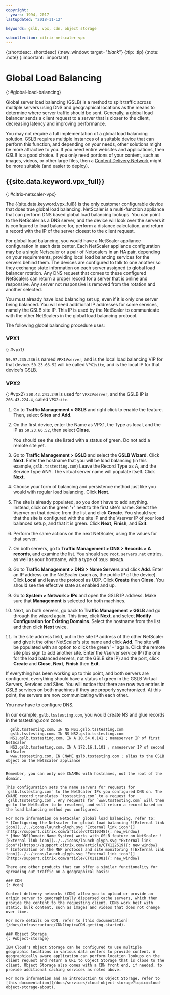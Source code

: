 ```yaml
---
copyright:
  years: 1994, 2017
lastupdated: "2018-11-12"

keywords: gslb, vpx, cdn, object storage

subcollection: citrix-netscaler-vpx
---
```


{:shortdesc: .shortdesc}
{:new_window: target="_blank_"}
{:tip: .tip}
{:note: .note}
{:important: .important}

# Global Load Balancing
{: #global-load-balancing}

Global server load balancing (GSLB) is a method to split traffic across multiple servers using DNS and geographical locations as the means to determine where server traffic should be sent. Generally, a global load balancer sends a client request to a server that is closer to the client, decreasing latency and improving performance.

You may not require a full implementation of a global load balancing solution. GSLB requires multiple instances of a suitable device that can perform this function, and depending on your needs, other solutions might be more attractive to you. If you need entire websites and applications, then GSLB is a good choice. If you only need portions of your content, such as images, videos, or other large files, then a [Content Delivery Network](/docs/infrastructure/CDN?topic=CDN-about-content-delivery-networks-cdn-) might be more suitable (and easier to deploy).

## {{site.data.keyword.vpx_full}}
{: #citrix-netscaler-vpx}

The {{site.data.keyword.vpx_full}} is the only customer configurable device that does true global load balancing. NetScaler is a multi-function appliance that can perform DNS based global load balancing lookups. You can point to the NetScaler as a DNS server, and the device will look over the servers it is configured to load balance for, perform a distance calculation, and return a record with the IP of the server closest to the client request.

For global load balancing, you would have a NetScaler appliance configuration in each data center. Each NetScaler appliance configuration may be a single Netscaler or a pair of Netscalers in an HA pair, depending on your requirements, providing local load balancing services for the servers behind them. The devices are configured to talk to one another so they exchange state information on each server assigned to global load balancer rotation. Any DNS request that comes to these configured NetScalers can return a proper record for a server that is online and responsive. Any server not responsive is removed from the rotation and another selected.

You must already have load balancing set up, even if it is only one server being balanced. You will need additional IP addresses for some services, namely the GSLB site IP. This IP is used by the NetScaler to communicate with the other NetScalers in the global load balancing protocol.

The following global balancing procedure uses:

### VPX1
{: #vpx1}

`50.97.235.236` is named `VPX1Vserver`, and is the local load balancing VIP for that device. `50.23.66.52` will be called `VPX1site`, and is the local IP for that device's GSLB.

### VPX2
{: #vpx2}
`208.43.241.249` is used for `VPX2Vserver`, and the GSLB IP is `208.43.224.4`, called `VPX2site`.

1. Go to **Traffic Management > GSLB** and right click to enable the feature. Then, select **Sites** and **Add**.

2. On the first device, enter the Name as VPX1, the Type as local, and the IP as `50.23.66.52`, then select **Close**.

	You should see the site listed with a status of green. Do not add a remote site yet.

3. Go to **Traffic Management > GSLB** and select the **GSLB Wizard**. Click **Next**. Enter the hostname that you will be load balancing (in this example, `gslb.tsstesting.com`) Leave the Record Type as A, and the Service Type ANY. The virtual server name will populate itself. Click **Next**.

4. Choose your form of balancing and persistence method just like you would with regular load balancing. Click **Next**.

5. The site is already populated, so you don't have to add anything. Instead, click on the green '+' next to the first site's name. Select the Vserver on that device from the list and click **Create**. You should see that the site is configured with the site IP and the Vserver IP of your load balanced setup, and that it is green. Click **Next**, **Finish**, and **Exit**.

6. Perform the same actions on the next NetScaler, using the values for that server.

7. On both servers, go to **Traffic Management > DNS > Records > A records**, and examine the list. You should see `root.servers.net` entries, as well as your hostname, with a type of `GSLB DOMAIN`.

8. Go to **Traffic Management > DNS > Name Servers** and click **Add**. Enter an IP address on the NetScaler (such as, the public IP of the device). Click **Local** and leave the protocol as UDP. Click **Create** then **Close**. You should see the effective state as enabled and up.

9. Go to **System > Network > IPs** and open the GSLB IP address. Make sure that **Management** is selected for both machines.

10. Next, on both servers, go back to **Traffic Management > GSLB** and go through the wizard again. This time, click **Next**, and select **Modify Configuration for Existing Domains**. Select the hostname from the list and then click **Next** twice.

11. In the site address field, put in the site IP address of the other NetScaler and give it the other NetScaler's site name and click **Add**. The site will be populated with an option to click the green '+' again. Click the remote site plus sign to add another site. Enter the Vserver service IP (the one for the load balanced servers, not the GSLB site IP) and the port, click **Create** and **Close**, **Next**, **Finish** then **Exit**.

If everything has been working up to this point, and both servers are configured, everything should have a status of green in the GSLB Virtual Servers, Services and Sites. You will notice that there are now two entries in GSLB services on both machines if they are properly synchronized. At this point, the servers are now communicating with each other.

You now have to configure DNS.

In our example, `gslb.tsstesting.com`, you would create NS and glue records in the tsstesting.com zone:

  ```
    gslb.tsstesting.com. IN NS NS1.gslb.tsstesting.com
    gslb.tsstesting.com. IN NS NS2.gslb.tsstesting.com
    NS1.gslb.tsstesting.com. IN A 10.54.0.141 ; nameserver IP of first NetScaler
    NS2.gslb.tsstesting.com. IN A 172.16.1.101 ; nameserver IP of second NetScaler
    www.tsstesting.com. IN CNAME gslb.tsstesting.com ; alias to the GSLB object on the NetScaler appliance
    ```

Remember, you can only use CNAMEs with hostnames, not the root of the domain.

This configuration sets the name servers for requests for `gslb.tsstesting.com` to the NetScaler IPs you configured DNS on. The CNAME record translates `tsstesting.com` to a request for `gslb.tsstesting.com`. Any requests for `www.tsstesting.com` will then go to the NetScaler to be resolved, and will return a record based on the load balancing method you configured.

For more information on NetScaler global load balancing, refer to:
* [Configuring the Netscaler for global load balancing ![External link icon](../../icons/launch-glyph.svg "External link icon")](http://support.citrix.com/article/CTX110348){: new_window}
* [How DNS(Domain Name System) works with GSLB feature on NetScaler ![External link icon](../../icons/launch-glyph.svg "External link icon")](https://support.citrix.com/article/CTX122619){: new_window}
* [Information on the MEP protocol and site monitoring ![External link icon](../../icons/launch-glyph.svg "External link icon")](http://support.citrix.com/article/CTX111081){: new_window}

There are other products that can offer a similar functionality for spreading out traffic on a geographical basis:

### CDN
{: #cdn}

Content delivery networks (CDN) allow you to upload or provide an origin server to geographically dispersed cache servers, which then provide the content to the requesting client. CDNs work best with static, bulk content, such as images and videos that does not change over time.

For more details on CDN, refer to [this documentation](/docs/infrastructure/CDN?topic=CDN-getting-started).

### Object Storage
{: #object-storage}

IBM Cloud's Object Storage can be configured to use multiple geographic locations in various data centers to provide content. A geographically aware application can perform location lookups on the client request and return a URL to Object Storage that is close to the client. Object Storage also comes with a CDN front end, if needed, to provide additional caching services as noted above.

For more information and an introduction to Object Storage, refer to [this documentation](/docs/services/cloud-object-storage?topic=cloud-object-storage-about).
